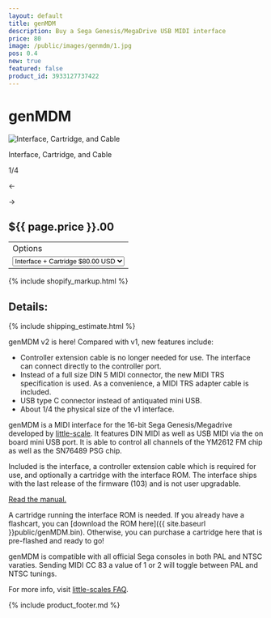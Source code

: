```yaml
---
layout: default
title: genMDM
description: Buy a Sega Genesis/MegaDrive USB MIDI interface
price: 80
image: /public/images/genmdm/1.jpg
pos: 0.4
new: true
featured: false
product_id: 3933127737422
---
```

# genMDM

<div class="gallery">
	<img src="{{ site.baseurl }}public/images/genmdm/1.jpg" alt="Interface, Cartridge, and Cable" id="gallery_image" onclick="cycle(1); return false;">
	<p id="gallery_subtitle">Interface, Cartridge, and Cable</p>
	<p id="gallery_pos_text">1/4</p>
	<div id="gallery_nav">
		<p id="gallery_nav_left" onclick="cycle(0); return false;">←</p>
		<p id="gallery_nav_right" onclick="cycle(1); return false;">→</p>
	</div>
</div>

## ${{ page.price }}.00

<table>
<tr><td>Options</td></tr>
<tr><td>
  <select id="options-selection">
    <option value="Interface Only">Interface Only $70.00 USD</option>
    <option value="Interface + Cartridge" selected>Interface + Cartridge $80.00 USD</option>
  </select>
</td></tr>
</table>

{% include shopify_markup.html %}

## Details:

{% include shipping_estimate.html %}

genMDM v2 is here! Compared with v1, new features include:
 - Controller extension cable is no longer needed for use. The interface can connect directly to the controller port.
 - Instead of a full size DIN 5 MIDI connector, the new MIDI TRS specification is used. As a convenience, a MIDI TRS adapter cable is included.
 - USB type C connector instead of antiquated mini USB.
 - About 1/4 the physical size of the v1 interface.

genMDM is a MIDI interface for the 16-bit Sega Genesis/Megadrive developed by [little-scale](http://little-scale.blogspot.com/search/label/sega%20mega%20drive%20%2F%20genesis). It features DIN MIDI as well as USB MIDI via the on board mini USB port. It is able to control all channels of the YM2612 FM chip as well as the SN76489 PSG chip.

Included is the interface, a controller extension cable which is required for use, and optionally a cartridge with the interface ROM. The interface ships with the last release of the firmware (103) and is not user upgradable.

[Read the manual.](http://little-scale.com/GENMDM/GENMDM_103/GENMDM_103.txt)

A cartridge running the interface ROM is needed. If you already have a flashcart, you can [download the ROM here]({{ site.baseurl }}public/genMDM.bin). Otherwise, you can purchase a cartridge here that is pre-flashed and ready to go!

genMDM is compatible with all official Sega consoles in both PAL and NTSC varaties. Sending MIDI CC 83 a value of 1 or 2 will toggle between PAL and NTSC tunings.

For more info, visit [little-scales FAQ](http://little-scale.com/genmdm_faq.html).

{% include product_footer.md %}

<script src="{{ site.baseurl }}public/js/genmdmgallery.js"></script>
